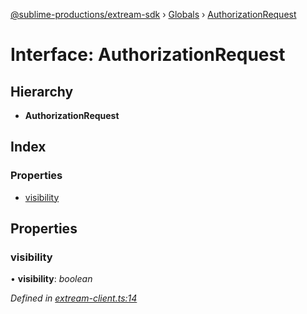 [@sublime-productions/extream-sdk](../README.md) › [Globals](../globals.md) › [AuthorizationRequest](authorizationrequest.md)

# Interface: AuthorizationRequest

## Hierarchy

* **AuthorizationRequest**

## Index

### Properties

* [visibility](authorizationrequest.md#visibility)

## Properties

###  visibility

• **visibility**: *boolean*

*Defined in [extream-client.ts:14](https://github.com/Extream-SaaS/ex-sdk/blob/2aed8a2/src/extream-client.ts#L14)*
